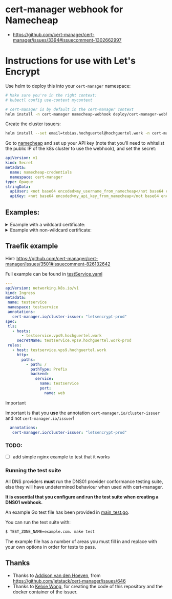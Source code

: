 # cert-manager webhook for Namecheap

- https://github.com/cert-manager/cert-manager/issues/3394#issuecomment-1302662997

# Instructions for use with Let's Encrypt

Use helm to deploy this into your `cert-manager` namespace:

``` sh
# Make sure you're in the right context:
# kubectl config use-context mycontext

# cert-manager is by default in the cert-manager context
helm install -n cert-manager namecheap-webhook deploy/cert-manager-webhook-namecheap/
```

Create the cluster issuers:

``` sh
helm install --set email=tobias.hochguertel@hochguertel.work -n cert-manager letsencrypt-namecheap-issuer deploy/letsencrypt-namecheap-issuer/
```

Go to [namecheap](https://www.namecheap.com/myaccount/login/) and set up your API key (note that you'll need to whitelist the public IP of the k8s cluster to use the webhook), and set the secret:

``` yaml
apiVersion: v1
kind: Secret
metadata:
  name: namecheap-credentials
  namespace: cert-manager
type: Opaque
stringData:
  apiUser: <not base64 encoded>my_username_from_namecheap</not base64 encoded>
  apiKey: <not base64 encoded>my_api_key_from_namecheap</not base64 encoded>
```

## Examples:

<details>

<summary>Example with a wildcard certificate:</summary>

Now you can create a certificate in _staging_ for testing:

``` yaml
apiVersion: cert-manager.io/v1
kind: Certificate
metadata:
  name: wildcard-cert-stage
  namespace: default
spec:
  secretName: wildcard-cert-stage
  commonName: "*.<domain>"
  issuerRef:
    kind: ClusterIssuer
    name: letsencrypt-stage
  dnsNames:
  - "*.<domain>"
```

And now validate that it worked:

``` sh
kubectl get certificates -n default
kubectl describe certificate wildcard-cert-stage
```

And finally, create your _production_ cert, and it'll be ready to use in the `wildcard-cert-prod` secret.

``` yaml
apiVersion: cert-manager.io/v1
kind: Certificate
metadata:
  name: wildcard-cert-prod
  namespace: default
spec:
  secretName: wildcard-cert-prod
  commonName: "*.<domain>"
  issuerRef:
    kind: ClusterIssuer
    name: letsencrypt-prod
  dnsNames:
  - "*.<domain>"
```

And now validate that it worked:

``` sh
kubectl get certificates -n default
kubectl describe certificate service-cert-prod
```

</details>

<details>

<summary>Example with non-wildcard certificate:</summary>


Now you can create a certificate in _staging_ for testing:

``` yaml
apiVersion: cert-manager.io/v1
kind: Certificate
metadata:
  name: service-cert-stage
  namespace: default
spec:
  secretName: service-cert-stage
  commonName: "service.<domain>"
  issuerRef:
    kind: ClusterIssuer
    name: letsencrypt-stage
  dnsNames:
  - "service.<domain>"
```

And now validate that it worked:

``` sh
kubectl get certificates -n default
kubectl describe certificate service-cert-stage
```

And finally, create your _production_ cert, and it'll be ready to use in the `wildcard-cert-prod` secret.

``` yaml
apiVersion: cert-manager.io/v1
kind: Certificate
metadata:
  name: service-cert-prod
  namespace: default
spec:
  secretName: service-cert-prod
  commonName: "service.<domain>"
  issuerRef:
    kind: ClusterIssuer
    name: letsencrypt-prod
  dnsNames:
  - "service.<domain>"
```

And now validate that it worked:

``` sh
kubectl get certificates -n default
kubectl describe certificate service-cert-prod
```

</details>

## Traefik example

Hint: https://github.com/cert-manager/cert-manager/issues/3501#issuecomment-826132642

Full example can be found in [testService.yaml](testService.yaml)

```yaml
---
apiVersion: networking.k8s.io/v1
kind: Ingress
metadata:
 name: testservice
 namespace: testservice
 annotations:
   cert-manager.io/cluster-issuer: "letsencrypt-prod"
spec:
 tls:
   - hosts:
       - testservice.vps9.hochguertel.work
     secretName: testservice.vps9.hochguertel.work-prod
 rules:
   - host: testservice.vps9.hochguertel.work
     http:
       paths:
         - path: /
           pathType: Prefix
           backend:
             service:
               name: testservice
               port:
                 name: web
```

> [!IMPORTANT]
> Important is that you **use** the annotation `cert-manager.io/cluster-issuer` and not `cert-manager.io/issuer`!


```yaml
  annotations:
   cert-manager.io/cluster-issuer: "letsencrypt-prod"
```

### TODO:

- [ ] add simple nginx example to test that it works

### Running the test suite

All DNS providers **must** run the DNS01 provider conformance testing suite,
else they will have undetermined behaviour when used with cert-manager.

**It is essential that you configure and run the test suite when creating a
DNS01 webhook.**

An example Go test file has been provided in [main_test.go](https://github.com/cert-manager/webhook-example/blob/master/main_test.go).

You can run the test suite with:

```bash
$ TEST_ZONE_NAME=example.com. make test
```

The example file has a number of areas you must fill in and replace with your
own options in order for tests to pass.

## Thanks

- Thanks to [Addison van den Hoeven](https://github.com/Addyvan), from https://github.com/jetstack/cert-manager/issues/646
- Thanks to [Kelvie Wong](https://github.com/kelvie/cert-manager-webhook-namecheap), for creating the code of this repository and the docker container of the issuer.
